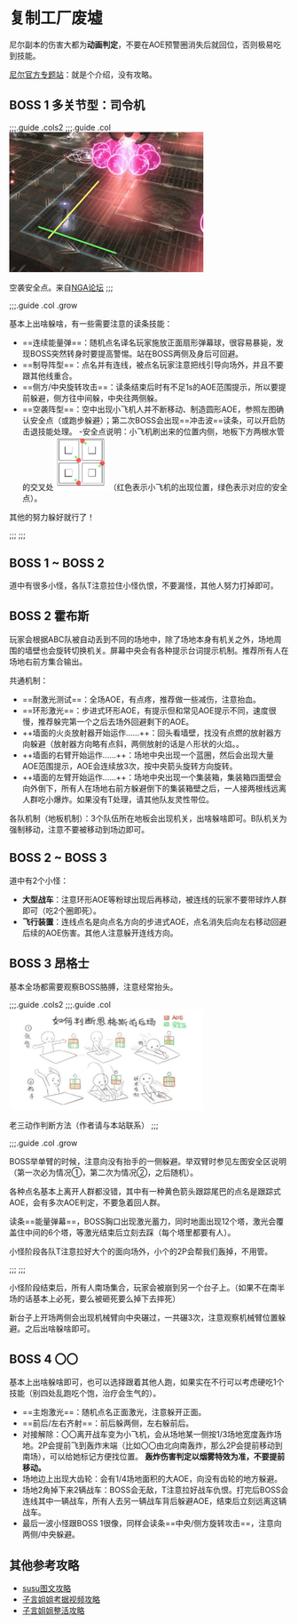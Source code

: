 # 复制工厂废墟

尼尔副本的伤害大都为**动画判定**，不要在AOE预警圈消失后就回位，否则极易吃到技能。

[尼尔官方专题站](https://actff1.web.sdo.com/project/190920shadowbringers/yorha/index.html)：就是个介绍，没有攻略。

## BOSS 1 多关节型：司令机

;;;.guide .cols2
;;;.guide .col
<img src="./duty.assets/700-2.gif" width="350px" />

空袭安全点。来自[NGA论坛](https://nga.178.com/read.php?tid=20469216)
;;;

;;;.guide .col .grow

基本上出啥躲啥，有一些需要注意的读条技能：

* ==连续能量弹==：随机点名译名玩家施放正面扇形弹幕球，很容易暴毙，发现BOSS突然转身时要提高警惕。站在BOSS两侧及身后可回避。
* ==制导阵型==：点名并有连线，被点名玩家注意把线引导向场外，并且不要跟其他线重合。
* ==侧方/中央旋转攻击==：读条结束后时有不足1s的AOE范围提示，所以要提前躲避，侧方往中间躲，中央往两侧躲。
* ==空袭阵型==：空中出现小飞机人并不断移动、制造圆形AOE，参照左图确认安全点（或跑步躲避）；第二次BOSS会出现==冲击波==读条，可以开启防击退技能处理。
-安全点说明：小飞机刷出来的位置内侧，地板下方两根水管的交叉处<img src="./duty.assets/700-1.png" width="100px" />（红色表示小飞机的出现位置，绿色表示对应的安全点）。

其他的努力躲好就行了！

;;;
;;;

## BOSS 1 ~ BOSS 2 

道中有很多小怪，各队<Role name="tank" />T注意拉住小怪仇恨，不要漏怪，其他人努力打掉即可。

## BOSS 2 霍布斯

玩家会根据ABC队被自动丢到不同的场地中，除了场地本身有机关之外，场地周围的墙壁也会旋转切换机关。屏幕中央会有各种提示台词提示机制。推荐<Role name="tank" /><Role name="healer" /><Role name="dps" />所有人在场地右前方集合输出。

共通机制：
* ==耐激光测试==：全场AOE，有点疼，推荐做一些减伤，<Role name="healer" />注意抬血。
* ==环形激光==：步进式环形AOE，有提示但和常见AOE提示不同，速度很慢，推荐躲完第一个之后去场外回避剩下的AOE。
* ++墙面的火炎放射器开始运作……++：回头看墙壁，找没有点燃的放射器方向躲避（放射器方向略有点斜，两侧放射的话是∧形状的火焰。。
* ++墙面的右臂开始运作……++：场地中央出现一个蓝圈，然后会出现大量AOE范围提示，AOE会连续放3次，按中央箭头旋转方向旋转。
* ++墙面的左臂开始运作……++：场地中央出现一个集装箱，集装箱四面壁会向外倒下，<Role name="tank" /><Role name="healer" /><Role name="dps" />所有人在场地右前方躲避倒下的集装箱壁之后，<Role name="tank" />一人接两根线远离人群吃小爆炸。如果没有T处理，请其他队友灵性带位。

各队机制（地板机制）：3个队伍所在地板会出现机关，出啥躲啥即可。B队机关为强制移动，注意不要被移动到场边即可。

## BOSS 2 ~ BOSS 3

道中有2个小怪：

* **大型战车**：注意环形AOE等粉球出现后再移动，被连线的玩家不要带球炸人群即可（吃2个圈即死）。
* **飞行装置**：连线点名是向点名方向的步进式AOE，点名消失后向左右移动回避后续的AOE伤害。其他人注意躲开连线方向。

## BOSS 3 昂格士

基本全场都需要观察BOSS胳膊，注意经常抬头。

;;;.guide .cols2
;;;.guide .col
<img src="./duty.assets/700-3.jpg" width="350px" />

老三动作判断方法（作者请与本站联系）
;;;

;;;.guide .col .grow

BOSS举单臂的时候，注意向没有抬手的一侧躲避。举双臂时参见左图安全区说明（第一次必为情况①，第二次为情况②，之后随机）。

各种点名基本上离开人群都没错，其中有一种黄色箭头跟踪尾巴的点名是跟踪式AOE，会有多次AOE判定，不要急着回人群。

读条==能量弹幕==，BOSS胸口出现激光蓄力，同时地面出现12个塔，激光会覆盖住中间的6个塔，等激光结束后立刻去踩（每个塔里都要有人）。

小怪阶段各队<Role name="tank" />T注意拉好大个的面向场外，小个的2P会帮我们轰掉，不用管。

;;;
;;;

小怪阶段结束后，所有人南场集合，玩家会被崩到另一个台子上。（如果不在南半场的话基本上必死，要么被砸死要么掉下去摔死）

新台子上开场两侧会出现机械臂向中央碾过，一共碾3次，注意观察机械臂位置躲避。之后出啥躲啥即可。

## BOSS 4 〇〇

基本上出啥躲啥即可，也可以选择跟着其他人跑，如果实在不行可以考虑硬吃1个技能（别四处乱跑吃个饱，治疗会生气的）。

* ==主炮激光==：随机点名正面激光，注意躲开正面。
* ==前后/左右齐射==：前后躲两侧，左右躲前后。
* 对接解除：〇〇离开战车变为小飞机，会从场地某一侧按1/3场地宽度轰炸场地。2P会提前飞到轰炸末端（比如〇〇由北向南轰炸，那么2P会提前移动到南场），可以给她标记方便找位置。
**轰炸伤害判定以烟雾特效为准，不要提前移动。**
* 场地边上出现大齿轮：会有1/4场地面积的大AOE，向没有齿轮的地方躲避。
* 场地2角掉下来2辆战车：BOSS会无敌，<Role name="tank" />T注意拉好战车仇恨。打完后BOSS会连线其中一辆战车，<Role name="tank" /><Role name="healer" /><Role name="dps" />所有人去另一辆战车背后躲避AOE，结束后立刻远离这辆战车。
* 最后一波小怪跟BOSS 1很像，同样会读条==中央/侧方旋转攻击==，注意向两侧/中央躲避。

## 其他参考攻略

* [susu图文攻略](https://www.ffxiv.cn/detail/article/544)
* [子言姐姐考据视频攻略](https://www.bilibili.com/video/BV1U7411H7tX)
* [子言姐姐整活攻略](https://www.bilibili.com/video/av81270807)